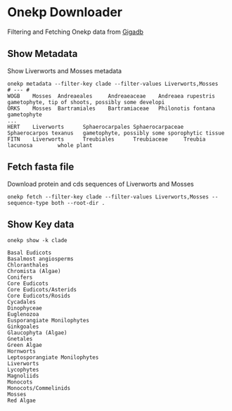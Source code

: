 # Onekp Downloader

Filtering and Fetching Onekp data from [Gigadb]()

## Show Metadata

Show Liverworts and Mosses metadata

```
onekp metadata --filter-key clade --filter-values Liverworts,Mosses
# --- #
WOGB    Mosses  Andreaeales     Andreaeaceae    Andreaea rupestris      gametophyte, tip of shoots, possibly some developi
ORKS    Mosses  Bartramiales    Bartramiaceae   Philonotis fontana      gametophyte
...
HERT    Liverworts      Sphaerocarpales Sphaerocarpaceae        Sphaerocarpos texanus   gametophyte, possibly some sporophytic tissue
FITN    Liverworts      Treubiales      Treubiaceae     Treubia lacunosa        whole plant
```

## Fetch fasta file

Download protein and cds sequences of Liverworts and Mosses

```
onekp fetch --filter-key clade --filter-values Liverworts,Mosses --sequence-type both --root-dir .
```

## Show Key data

```
onekp show -k clade
```

```
Basal Eudicots
Basalmost angiosperms
Chloranthales
Chromista (Algae)
Conifers
Core Eudicots
Core Eudicots/Asterids
Core Eudicots/Rosids
Cycadales
Dinophyceae
Euglenozoa
Eusporangiate Monilophytes
Ginkgoales
Glaucophyta (Algae)
Gnetales
Green Algae
Hornworts
Leptosporangiate Monilophytes
Liverworts
Lycophytes
Magnoliids
Monocots
Monocots/Commelinids
Mosses
Red Algae
```